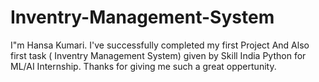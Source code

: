 # Inventry-Management-System
I"m Hansa Kumari. I've successfully completed my first Project And Also first task ( Inventry Management System) given by Skill India Python for ML/AI Internship. Thanks for giving me such a great oppertunity.

